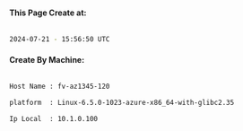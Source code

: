 
   
#### This Page Create at:

```bash

2024-07-21 - 15:56:50 UTC

```

#### Create By Machine:

```bash

Host Name : fv-az1345-120

platform  : Linux-6.5.0-1023-azure-x86_64-with-glibc2.35

Ip Local  : 10.1.0.100

```

